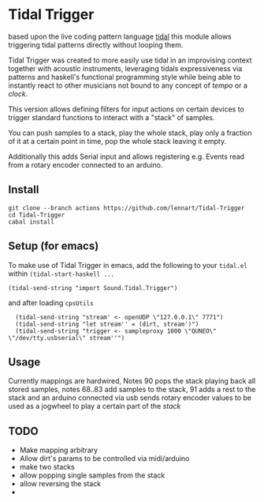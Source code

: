# Tidal Trigger

based upon the live coding pattern language [tidal](http://tidal.lurk.org) this module allows triggering tidal patterns directly without looping them.

Tidal Trigger was created to more easily use tidal in an improvising context together with acoustic instruments, leveraging tidals expressiveness via patterns and haskell's functional programming style while being able to instantly react to other musicians not bound to any concept of _tempo_ or a _clock_.

This version allows defining filters for input actions on certain devices to trigger standard functions to interact with a "stack" of samples.

You can push samples to a stack, play the whole stack, play only a fraction of it at a certain point in time, pop the whole stack leaving it empty.

Additionally this adds Serial input and allows registering e.g. Events read from a rotary encoder connected to an arduino.

## Install

```shell
git clone --branch actions https://github.com/lennart/Tidal-Trigger
cd Tidal-Trigger
cabal install
```

## Setup (for emacs)

To make use of Tidal Trigger in emacs, add the following to your `tidal.el` within `(tidal-start-haskell ...`

```emacs
(tidal-send-string "import Sound.Tidal.Trigger")
```
and after loading `cpsUtils`

```emacs
  (tidal-send-string "stream' <- openUDP \"127.0.0.1\" 7771")
  (tidal-send-string "let stream'' = (dirt, stream')")
  (tidal-send-string "trigger <- sampleproxy 1000 \"QUNEO\" \"/dev/tty.usbserial\" stream''")
````
## Usage

Currently mappings are hardwired, Notes 90 pops the stack playing back all stored samples, notes 68..83 add samples to the stack, 91 adds a rest to the stack and an arduino connected via usb sends rotary encoder values to be used as a jogwheel to play a certain part of the _stack_

## TODO

- Make mapping arbitrary
- Allow dirt's params to be controlled via midi/arduino
- make two stacks
- allow popping single samples from the stack
- allow reversing the stack
- 
